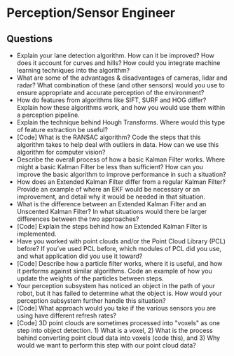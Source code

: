 # Perception/Sensor Engineer

## Questions

- Explain your lane detection algorithm. How can it be improved? How does it account for curves and hills? How could you integrate machine learning techniques into the algorithm?
- What are some of the advantages & disadvantages of cameras, lidar and radar? What combination of these (and other sensors) would you use to ensure appropriate and accurate perception of the environment?
- How do features from algorithms like SIFT, SURF and HOG differ? Explain how these algorithms work, and how you would use them within a perception pipeline.
- Explain the technique behind Hough Transforms. Where would this type of feature extraction be useful?
- [Code] What is the RANSAC algorithm? Code the steps that this algorithm takes to help deal with outliers in data. How can we use this algorithm for computer vision?
- Describe the overall process of how a basic Kalman Filter works. Where might a basic Kalman Filter be less than sufficient? How can you improve the basic algorithm to improve performance in such a situation?
- How does an Extended Kalman Filter differ from a regular Kalman Filter? Provide an example of where an EKF would be necessary or an improvement, and detail why it would be needed in that situation.
- What is the difference between an Extended Kalman Filter and an Unscented Kalman Filter? In what situations would there be larger differences between the two approaches?
- [Code] Explain the steps behind how an Extended Kalman Filter is implemented.
- Have you worked with point clouds and/or the Point Cloud Library (PCL) before? If you’ve used PCL before, which modules of PCL did you use, and what application did you use it toward?
- [Code] Describe how a particle filter works, where it is useful, and how it performs against similar algorithms. Code an example of how you update the weights of the particles between steps.
- Your perception subsystem has noticed an object in the path of your robot, but it has failed to determine what the object is. How would your perception subsystem further handle this situation?
- [Code] What approach would you take if the various sensors you are using have different refresh rates?
- [Code] 3D point clouds are sometimes processed into "voxels" as one step into object detection. 1) What is a voxel, 2) What is the process behind converting point cloud data into voxels (code this), and 3) Why would we want to perform this step with our point cloud data?